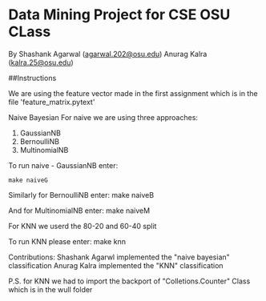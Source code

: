 Data Mining Project for CSE OSU CLass
===========
By
Shashank Agarwal (agarwal.202@osu.edu)
Anurag Kalra (kalra.25@osu.edu)

##Instructions

We are using the feature vector made in the first assignment which is in the file 'feature_matrix.pytext'

Naive Bayesian
For naive we are using three approaches:
1) GaussianNB
2) BernoulliNB
3) MultinomialNB


To run naive - GaussianNB enter:

	make naiveG

Similarly for BernoulliNB enter:
	make naiveB

And for MultinomialNB enter:
	make naiveM

For KNN we userd the 80-20 and 60-40 split

To run KNN please enter:
	make knn


Contributions:
Shashank Agarwl implemented the "naive bayesian" classification
Anurag Kalra implemented the "KNN" classification


P.S. for KNN we had to import the backport of "Colletions.Counter" Class which is in the wull folder





